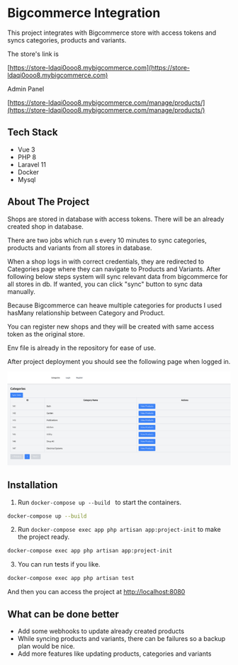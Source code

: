 # Bigcommerce Integration 

This project integrates with Bigcommerce store with access tokens and syncs categories, products and variants.

The store's link is 

[https://store-ldaqi0ooo8.mybigcommerce.com](https://store-ldaqi0ooo8.mybigcommerce.com)

Admin Panel 

[https://store-ldaqi0ooo8.mybigcommerce.com/manage/products/](https://store-ldaqi0ooo8.mybigcommerce.com/manage/products/)

## Tech Stack

- Vue 3
- PHP 8
- Laravel 11
- Docker
- Mysql

## About The Project

Shops are stored in database with access tokens. There will be an already created shop in database. 

There are two jobs which run s every 10 minutes to sync categories, products and variants from all stores in database.

When a shop logs in with correct credentials, they are redirected to Categories page where they can navigate to Products and Variants. After following below steps system will sync relevant data from bigcommerce for all stores in db. If wanted, you can click "sync" button to sync data manually. 

Because Bigcommerce can heave multiple categories for products I used hasMany relationship between Category and Product.

You can register new shops and they will be created with same access token as the original store.

Env file is already in the repository for ease of use.

After project deployment you should see the following page when logged in.

![Categories page](backend-app/project-interface.png)


## Installation

1. Run `docker-compose up --build ` to start the containers.

```sh
docker-compose up --build
```

2. Run `docker-compose exec app php artisan app:project-init` to make the project ready.

```sh
docker-compose exec app php artisan app:project-init
```

3. You can run tests if you like.

```sh   
docker-compose exec app php artisan test
```

And then you can access the project at [http://localhost:8080](http://localhost:8080)


## What can be done better

- Add some webhooks to update already created products
- While syncing products and variants, there can be failures so a backup plan would be nice.  
- Add more features like updating products, categories and variants


